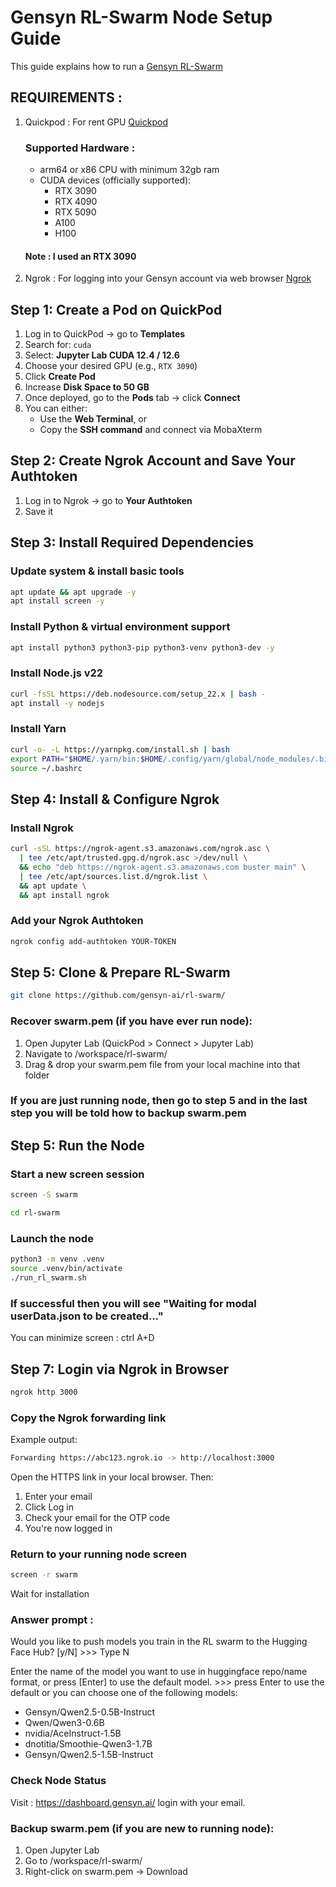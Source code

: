 # Gensyn RL-Swarm Node Setup Guide

This guide explains how to run a [Gensyn RL-Swarm](https://github.com/gensyn-ai/rl-swarm)

## REQUIREMENTS :
1. Quickpod : For rent GPU [Quickpod](https://console.quickpod.io/)
   ### Supported Hardware : 
   - arm64 or x86 CPU with minimum 32gb ram
   - CUDA devices (officially supported):
     - RTX 3090
     - RTX 4090
     - RTX 5090
     - A100
     - H100
    #### Note :  I used an RTX 3090
2. Ngrok : For logging into your Gensyn account via web browser [Ngrok](https://dashboard.ngrok.com/)

## Step 1: Create a Pod on QuickPod

1. Log in to QuickPod → go to **Templates**
2. Search for: `cuda`
3. Select: **Jupyter Lab CUDA 12.4 / 12.6**
4. Choose your desired GPU (e.g., `RTX 3090`)
5. Click **Create Pod**
6. Increase **Disk Space to 50 GB**
7. Once deployed, go to the **Pods** tab → click **Connect**
8. You can either:
   - Use the **Web Terminal**, or
   - Copy the **SSH command** and connect via MobaXterm

## Step 2: Create Ngrok Account and Save Your Authtoken

1. Log in to Ngrok → go to **Your Authtoken**
2. Save it

## Step 3: Install Required Dependencies

### Update system & install basic tools
```bash
apt update && apt upgrade -y
apt install screen -y
```
### Install Python & virtual environment support
```bash
apt install python3 python3-pip python3-venv python3-dev -y
```
### Install Node.js v22
```bash
curl -fsSL https://deb.nodesource.com/setup_22.x | bash -
apt install -y nodejs
```
### Install Yarn
```bash
curl -o- -L https://yarnpkg.com/install.sh | bash
export PATH="$HOME/.yarn/bin:$HOME/.config/yarn/global/node_modules/.bin:$PATH"
source ~/.bashrc
```
## Step 4: Install & Configure Ngrok
###  Install Ngrok
```bash
curl -sSL https://ngrok-agent.s3.amazonaws.com/ngrok.asc \
  | tee /etc/apt/trusted.gpg.d/ngrok.asc >/dev/null \
  && echo "deb https://ngrok-agent.s3.amazonaws.com buster main" \
  | tee /etc/apt/sources.list.d/ngrok.list \
  && apt update \
  && apt install ngrok
```
### Add your Ngrok Authtoken
```bash
ngrok config add-authtoken YOUR-TOKEN
```
## Step 5: Clone & Prepare RL-Swarm
```bash
git clone https://github.com/gensyn-ai/rl-swarm/
```
### Recover swarm.pem (if you have ever run node): 
1. Open Jupyter Lab (QuickPod > Connect > Jupyter Lab)
2. Navigate to /workspace/rl-swarm/
3. Drag & drop your swarm.pem file from your local machine into that folder

### If you are just running node, then go to step 5 and in the last step you will be told how to backup swarm.pem

## Step 5: Run the Node
### Start a new screen session
```bash
screen -S swarm
```
```bash
cd rl-swarm
```
### Launch the node
```bash
python3 -m venv .venv
source .venv/bin/activate
./run_rl_swarm.sh
```
### If successful then you will see "Waiting for modal userData.json to be created..."
You can minimize screen : ctrl A+D

## Step 7: Login via Ngrok in Browser
```bash
ngrok http 3000
```
### Copy the Ngrok forwarding link
Example output:
```bash
Forwarding https://abc123.ngrok.io -> http://localhost:3000
```
Open the HTTPS link in your local browser. Then:
1. Enter your email
2. Click Log in
3. Check your email for the OTP code
4. You're now logged in

### Return to your running node screen
```bash
screen -r swarm
```
Wait for installation

### Answer prompt :
Would you like to push models you train in the RL swarm to the Hugging Face Hub? [y/N] >>> Type N

Enter the name of the model you want to use in huggingface repo/name format, or press [Enter] to use the default model. >>> press Enter to use the default or you can choose one of the following models:
- Gensyn/Qwen2.5-0.5B-Instruct
- Qwen/Qwen3-0.6B
- nvidia/AceInstruct-1.5B
- dnotitia/Smoothie-Qwen3-1.7B
- Gensyn/Qwen2.5-1.5B-Instruct

### Check Node Status
Visit : https://dashboard.gensyn.ai/ login with your email.

### Backup swarm.pem (if you are new to running node): 
1. Open Jupyter Lab
2. Go to /workspace/rl-swarm/
3. Right-click on swarm.pem → Download
